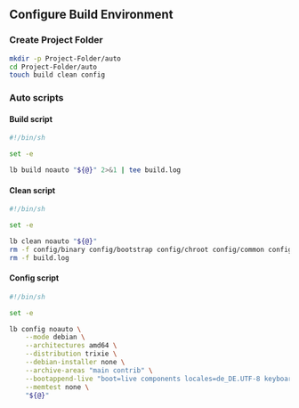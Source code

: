## Configure Build Environment

### Create Project Folder

```bash
mkdir -p Project-Folder/auto
cd Project-Folder/auto
touch build clean config
```

### Auto scripts

#### Build script

```bash
#!/bin/sh

set -e

lb build noauto "${@}" 2>&1 | tee build.log
```

#### Clean script

```bash
#!/bin/sh

set -e

lb clean noauto "${@}"
rm -f config/binary config/bootstrap config/chroot config/common config/source
rm -f build.log
```

#### Config script

```bash
#!/bin/sh

set -e

lb config noauto \
    --mode debian \
    --architectures amd64 \
    --distribution trixie \
    --debian-installer none \
    --archive-areas "main contrib" \
    --bootappend-live "boot=live components locales=de_DE.UTF-8 keyboard-layouts=de timezone=Europe/Berlin hostname=PBClive username=debian" \
    --memtest none \
    "${@}"
```
